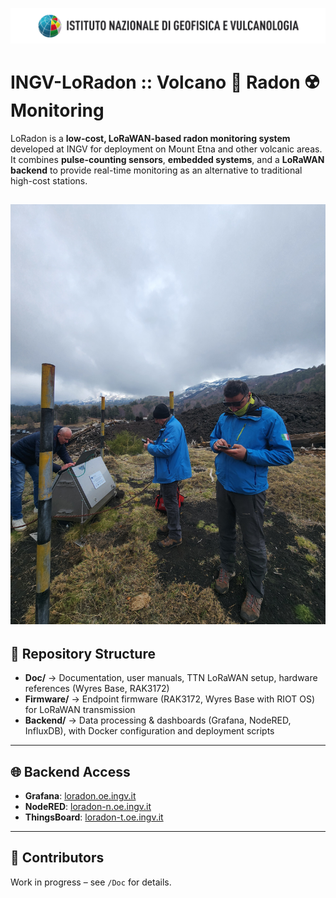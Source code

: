 ![](ingv_logo_banner.png)

# INGV-LoRadon :: Volcano 🌋 Radon ☢️ Monitoring

LoRadon is a **low-cost, LoRaWAN-based radon monitoring system** developed at INGV for deployment on Mount Etna and other volcanic areas.
It combines **pulse-counting sensors**, **embedded systems**, and a **LoRaWAN backend** to provide real-time monitoring as an alternative to traditional high-cost stations.

![ERN4 Radon station](https://github.com/INGV-LoRadon/INGV-LoRadon.github.io/blob/eb150b909dfbbb51c82e5e5955e33d3a1282a4ba/images/20250410_130656%20(1).jpg)
---

## 📂 Repository Structure

* **Doc/** → Documentation, user manuals, TTN LoRaWAN setup, hardware references (Wyres Base, RAK3172)
* **Firmware/** → Endpoint firmware (RAK3172, Wyres Base with RIOT OS) for LoRaWAN transmission
* **Backend/** → Data processing & dashboards (Grafana, NodeRED, InfluxDB), with Docker configuration and deployment scripts

---

## 🌐 Backend Access

* **Grafana**: [loradon.oe.ingv.it](https://loradon.oe.ingv.it)
* **NodeRED**: [loradon-n.oe.ingv.it](https://loradon-n.oe.ingv.it)
* **ThingsBoard**: [loradon-t.oe.ingv.it](https://loradon-t.oe.ingv.it)

---

## 👥 Contributors

Work in progress – see `/Doc` for details.
